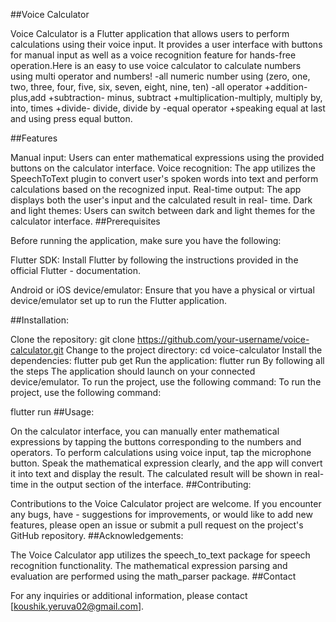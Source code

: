 ##Voice Calculator

Voice Calculator is a Flutter application that allows users to perform calculations using their voice input. It provides a user interface with buttons for manual input as well as a voice recognition feature for hands-free operation.Here is an easy to use voice calculator to calculate numbers using multi operator and numbers! -all numeric number using (zero, one, two, three, four, five, six, seven, eight, nine, ten) -all operator +addition-plus,add +subtraction- minus, subtract +multiplication-multiply, multiply by, into, times +divide- divide, divide by -equal operator +speaking equal at last and using press equal button.

##Features

Manual input: Users can enter mathematical expressions using the provided buttons on the calculator interface.
Voice recognition: The app utilizes the SpeechToText plugin to convert user's spoken words into text and perform calculations based on the recognized input.
Real-time output: The app displays both the user's input and the calculated result in real- time.
Dark and light themes: Users can switch between dark and light themes for the calculator interface.
##Prerequisites

Before running the application, make sure you have the following:

Flutter SDK: Install Flutter by following the instructions provided in the official Flutter - documentation.

Android or iOS device/emulator: Ensure that you have a physical or virtual device/emulator set up to run the Flutter application.

##Installation:

Clone the repository:
git clone https://github.com/your-username/voice-calculator.git
Change to the project directory:
cd voice-calculator
Install the dependencies:
flutter pub get
Run the application:
flutter run
By following all the steps The application should launch on your connected device/emulator. To run the project, use the following command:
To run the project, use the following command:

flutter run
##Usage:

On the calculator interface, you can manually enter mathematical expressions by tapping the buttons corresponding to the numbers and operators. To perform calculations using voice input, tap the microphone button. Speak the mathematical expression clearly, and the app will convert it into text and display the result. The calculated result will be shown in real-time in the output section of the interface.
##Contributing:

Contributions to the Voice Calculator project are welcome. If you encounter any bugs, have - suggestions for improvements, or would like to add new features, please open an issue or submit a pull request on the project's GitHub repository.
##Acknowledgements:

The Voice Calculator app utilizes the speech_to_text package for speech recognition functionality.
The mathematical expression parsing and evaluation are performed using the math_parser package.
##Contact

For any inquiries or additional information, please contact [koushik.yeruva02@gmail.com].
